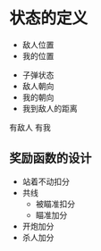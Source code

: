 # 状态的定义

- 敌人位置
- 我的位置
<!-- - 每个格子的状态 -->
- 子弹状态
- 敌人朝向
- 我的朝向
- 我到敌人的距离
<!-- - 我前方有什么障碍 -->

有敌人
有我


## 奖励函数的设计

- 站着不动扣分
- 共线
  - 被瞄准扣分
  - 瞄准加分
- 开炮加分
- 杀人加分
